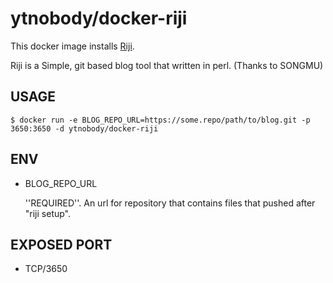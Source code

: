 # ytnobody/docker-riji

This docker image installs [Riji](http://search.cpan.org/~songmu/Riji-0.1.3/lib/Riji.pm). 

Riji is a Simple, git based blog tool that written in perl. (Thanks to SONGMU)

## USAGE

```
$ docker run -e BLOG_REPO_URL=https://some.repo/path/to/blog.git -p 3650:3650 -d ytnobody/docker-riji
```

## ENV

* BLOG\_REPO\_URL 

  ''REQUIRED''. An url for repository that contains files that pushed after "riji setup".

## EXPOSED PORT

* TCP/3650


